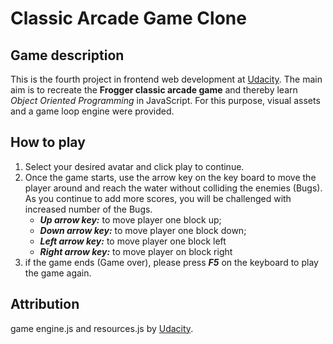# Classic Arcade Game Clone
## Game description
This is the fourth project in frontend web development at [Udacity]( https://www.udacity.com/). The main aim is to recreate the **Frogger classic arcade game** and thereby learn *Object Oriented Programming* in JavaScript. For this purpose, visual assets and a game loop engine were provided.

## How to play
1.  Select your desired avatar and click play to continue.
2. Once the game starts, use the arrow key on the key board to move the player around and reach the water without colliding the enemies (Bugs). As you continue to add more scores, you will be challenged with increased number of the Bugs.
    * ***Up arrow key:*** to move player one block up;
    * ***Down arrow key:*** to move player one block down;
    * ***Left arrow key:*** to move player one block left
    * ***Right arrow key:*** to move player on block right
3. if the game ends (Game over), please press ***F5*** on the keyboard to play the game again.
## Attribution
game engine.js and resources.js by [Udacity]( https://www.udacity.com/).
